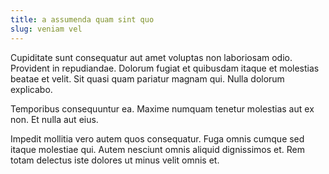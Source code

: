 ```yaml
---
title: a assumenda quam sint quo
slug: veniam vel
---
```


Cupiditate sunt consequatur aut amet voluptas non laboriosam odio. Provident in repudiandae. Dolorum fugiat et quibusdam itaque et molestias beatae et velit. Sit quasi quam pariatur magnam qui. Nulla dolorum explicabo.

Temporibus consequuntur ea. Maxime numquam tenetur molestias aut ex non. Et nulla aut eius.

Impedit mollitia vero autem quos consequatur. Fuga omnis cumque sed itaque molestiae qui. Autem nesciunt omnis aliquid dignissimos et. Rem totam delectus iste dolores ut minus velit omnis et.
